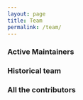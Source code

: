 ```yaml
---
layout: page
title: Team
permalink: /team/
---
```


<div id="loader">
  <div class="lds-ring"><div></div><div></div><div></div><div></div></div>
</div>

<div id="team-content" class="hidden">
  <h3 class="text-center">Active Maintainers</h3>
  <div id="active-maintainers-list"></div>

  <h3 class="text-center">Historical team</h3>
  <div id="historical-team-list"></div>

  <h3 class="text-center">All the contributors</h3>
  <div id="contributors-list"></div>
</div>

<script src="{{ site.baseurl }}/assets/js/team.js"></script>
